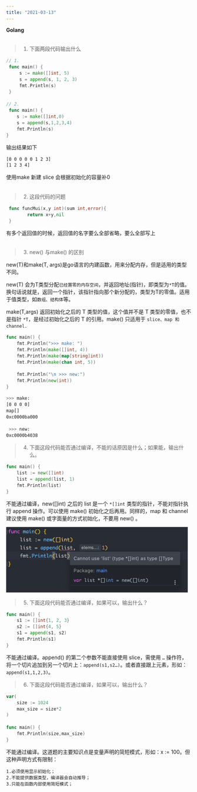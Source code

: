 ```yaml
---
title: "2021-03-13"
---
```


**Golang**

###### 

>  1. 下面两段代码输出什么

```go
// 1.
 func main() {
     s := make([]int, 5)
     s = append(s, 1, 2, 3)
     fmt.Println(s)
 }

// 2.
 func main() {
    s := make([]int,0)
    s = append(s,1,2,3,4)
    fmt.Println(s)
}
```

输出结果如下

```sh
[0 0 0 0 0 1 2 3]
[1 2 3 4]
```

使用make 新建 slice 会根据初始化的容量补0

###### 

>  2. 这段代码的问题

```go
 func funcMui(x,y int)(sum int,error){
        return x+y,nil
 }
```

有多个返回值的时候，返回值的名字要么全部省略，要么全部写上

###### 

>  3. new() 与make() 的区别

new(T)和make(T, args)是go语言的内建函数，用来分配内存，但是适用的类型不同。

new(T) 会为T类型分配`已经置零的内存空间`，并返回地址(指针)，即类型为`*T`的值。换句话说就是，返回一个指针，该指针指向那个新分配的，类型为T的零值。适用于值类型，如`数组、结构体`等。

make(T,args) 返回初始化之后的 T 类型的值，这个值并不是 T 类型的零值，也不是指针 `*T`，是经过初始化之后的 T 的引用。make() 只适用于 `slice、map 和 channel.`



```go
func main() {
	fmt.Println(">>> make: ")
	fmt.Println(make([]int, 4))
	fmt.Println(make(map[string]int))
	fmt.Println(make(chan int, 5))

	fmt.Println("\n >>> new:")
	fmt.Println(new(int))
}
```



```sh
>>> make: 
[0 0 0 0]
map[]
0xc0000ba000

 >>> new:
0xc0000b4038
```



> 4. 下面这段代码能否通过编译，不能的话原因是什么；如果能，输出什么。

```go
func main() {
    list := new([]int)
    list = append(list, 1)
    fmt.Println(list)
}
```

不能通过编译，new([]int) 之后的 list 是一个 `*[]int` 类型的指针，不能对指针执行 append 操作。可以使用 make() 初始化之后再用。同样的，map 和 channel 建议使用 make() 或字面量的方式初始化，不要用 new() 。



<img src="2021-03-13/image-20201015005200019.png" style="zoom:50%;" />



> 5. 下面这段代码能否通过编译，如果可以，输出什么？

```go
func main() {
    s1 := []int{1, 2, 3}
    s2 := []int{4, 5}
    s1 = append(s1, s2)
    fmt.Println(s1)
}
```

不能通过编译。append() 的第二个参数不能直接使用 slice，需使用 `…` 操作符，将一个切片追加到另一个切片上：`append(s1,s2…)`。或者直接跟上元素，形如：`append(s1,1,2,3)`。



> 6. 下面这段代码能否通过编译，如果可以，输出什么？

```go
var(
    size := 1024
    max_size = size*2
)

func main() {
    fmt.Println(size,max_size)
}
```



不能通过编译。这道题的主要知识点是变量声明的简短模式，形如：x := 100。但这种声明方式有限制：

```
1.必须使用显示初始化；
2.不能提供数据类型，编译器会自动推导；
3.只能在函数内部使用简短模式；
```



